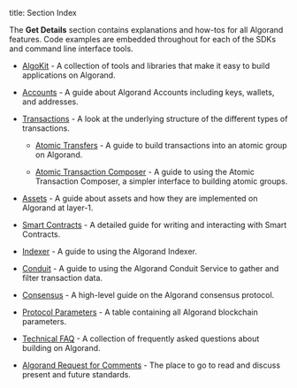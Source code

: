 title: Section Index

The **Get Details** section contains explanations and how-tos for all Algorand features. Code examples are embedded throughout for each of the SDKs and command line interface tools.

- [AlgoKit](algokit) - A collection of tools and libraries that make it easy to build applications on Algorand.

- [Accounts](accounts) - A guide about Algorand Accounts including keys, wallets, and addresses.

- [Transactions](transactions) - A look at the underlying structure of the different types of transactions.

    - [Atomic Transfers](atomic_transfers.md) - A guide to build transactions into an atomic group on Algorand.

    - [Atomic Transaction Composer](atc.md) - A guide to using the Atomic Transaction Composer, a simpler interface to building atomic groups.

- [Assets](asa) - A guide about assets and how they are implemented on Algorand at layer-1.

- [Smart Contracts](dapps/smart-contracts/) - A detailed guide for writing and interacting with Smart Contracts. 

- [Indexer](indexer.md) - A guide to using the Algorand Indexer.

- [Conduit](conduit.md) - A guide to using the Algorand Conduit Service to gather and filter transaction data.

- [Consensus](algorand_consensus.md) - A high-level guide on the Algorand consensus protocol.

- [Protocol Parameters](parameter_tables.md) - A table containing all Algorand blockchain parameters.

- [Technical FAQ](technical_faq.md) - A collection of frequently asked questions about building on Algorand.

- [Algorand Request for Comments](useful_resources/#smart-contract-examples) - The place to go to read and discuss present and future standards.